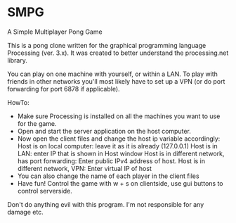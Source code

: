 # SMPG
A Simple Multiplayer Pong Game

This is a pong clone written for the graphical programming language Processing (ver. 3.x).
It was created to better understand the processing.net library.

You can play on one machine with yourself, or within a LAN. To play with friends in other networks you'll most
likely have to set up a VPN (or do port forwarding for port 6878 if applicable).

HowTo: 
  - Make sure Processing is installed on all the machines you want to use for the game.
  - Open and start the server application on the host computer. 
  - Now open the client files and change the host ip variable accordingly:
      Host is on local computer: leave it as it is already (127.0.0.1)
      Host is in LAN: enter IP that is shown in Host window
      Host is in different network, has port forwarding: Enter public IPv4 address of host.
      Host is in different network, VPN: Enter virtual IP of host
 - You can also change the name of each player in the client files
 - Have fun! Control the game with w + s on clientside, use gui buttons to control serverside. 


Don't do anything evil with this program. I'm not responsible for any damage etc.

